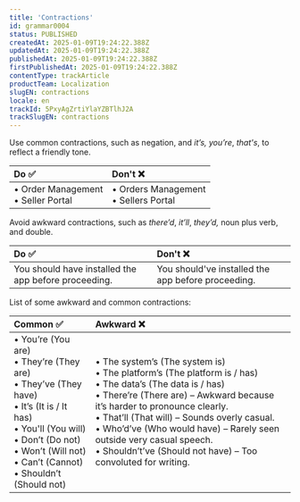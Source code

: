 ```yaml
---
title: 'Contractions'
id: grammar0004
status: PUBLISHED
createdAt: 2025-01-09T19:24:22.388Z
updatedAt: 2025-01-09T19:24:22.388Z
publishedAt: 2025-01-09T19:24:22.388Z
firstPublishedAt: 2025-01-09T19:24:22.388Z
contentType: trackArticle
productTeam: Localization
slugEN: contractions
locale: en
trackId: 5PxyAgZrtiYlaYZBTlhJ2A
trackSlugEN: contractions
---
```


Use common contractions, such as negation, and *it’s,* *you’re*, *that's*, to reflect a friendly tone.

| Do ✅ | Don't ❌ |
| :--------- | :------------ |
| • Order Management <br> • Seller Portal | • Orders Management <br> • Sellers Portal |

Avoid awkward contractions, such as *there’d*, *it’ll*, *they’d,* noun plus verb, and double.

| Do ✅ | Don't ❌ |
| :--------- | :------------ |
| You should have installed the app before proceeding.  | You should've installed the app before proceeding.  |

List of some awkward and common contractions:

| Common ✅ | Awkward ❌ |
| :--------- | :------------ |
| • You’re (You are) <br> • They’re (They are) <br> • They’ve (They have) <br> • It’s (It is / It has) <br> • You'll (You will) <br> • Don’t (Do not) <br> • Won’t (Will not) <br> • Can’t (Cannot) <br> • Shouldn’t (Should not) | • The system’s (The system is) <br> • The platform’s (The platform is / has) <br> • The data’s (The data is / has) <br> • There’re (There are) – Awkward because it’s harder to pronounce clearly. <br> • That’ll (That will) – Sounds overly casual. <br> • Who’d’ve (Who would have) – Rarely seen outside very casual speech. <br> • Shouldn’t’ve (Should not have) – Too convoluted for writing. |

